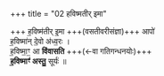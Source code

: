 +++
title = "02 हविष्मतीर् इमा"

+++
ह॒विष्म॑तीर् इ॒मा +++(वसतीवरीसंज्ञा)+++ आपो॑  
ह॒विष्मा॑न् दे॒वो अ॑ध्व॒रः ।   
ह॒विष्मा॒ꣳ॒ आ **वि॑वासति** +++(←वा गतिगन्धनयोः)+++   
**ह॒विष्माꣳ॑ अस्तु॒** सूर्यः॑ ॥
